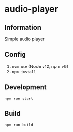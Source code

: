# audio-player

## Information

Simple audio player

## Config

1. `nvm use` (Node v12, npm v8)
2. `npm install`

## Development

`npm run start`

## Build

`npm run build`
